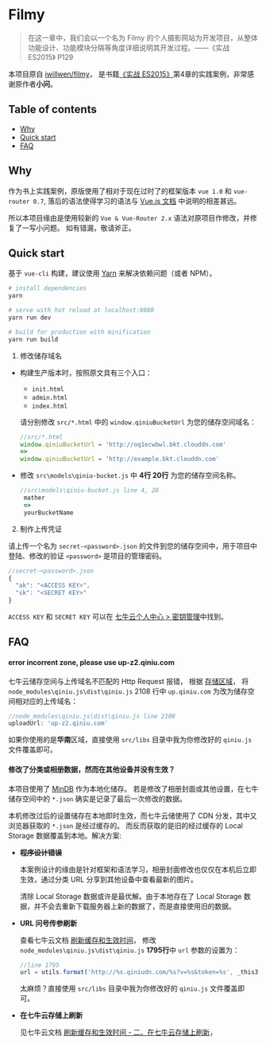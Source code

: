 # Filmy

> 在这一章中，我们会以一个名为 Filmy 的个人摄影网站为开发项目，从整体功能设计、功能模块分隔等角度详细说明其开发过程。——《实战 ES2015》 P129

本项目原自 [iwillwen/filmy](https://github.com/iwillwen/filmy)，
是书籍[《实战 ES2015》](http://www.broadview.com.cn/book/3621)第4章的实践案例，非常感谢原作者**小问**。

## Table of contents

 - [Why](#why)
 - [Quick start](#quick-start)
 - [FAQ](#faq)
 
## Why

作为书上实践案例，原版使用了相对于现在过时了的框架版本 `vue 1.0` 和 `vue-router 0.7`,
落后的语法使得学习的语法与 [Vue.js 文档](https://cn.vuejs.org/v2/guide/) 中说明的相差甚远。

所以本项目缘由是使用较新的 `Vue & Vue-Router 2.x` 语法对原项目作修改，并修复了一写小问题。
如有错漏，敬请斧正。

## Quick start

基于 `vue-cli` 构建，建议使用 [Yarn](https://yarnpkg.com/zh-Hans/) 来解决依赖问题（或者 NPM）。

``` bash
# install dependencies
yarn

# serve with hot reload at localhost:8080
yarn run dev

# build for production with minification
yarn run build

```

1. 修改储存域名
 
- 构建生产版本时，按照原文具有三个入口：

   - `init.html` 
   - `admin.html` 
   - `index.html` 
   
   请分别修改 `src/*.html` 中的 `window.qiniuBucketUrl` 为您的储存空间域名：
   
    ``` javascript
    //src/*.html
    window.qiniuBucketUrl = 'http://oq1ecwbwl.bkt.clouddn.com'
    =>
    window.qiniuBucketUrl = 'http://example.bkt.clouddn.com'
    ```

-  修改 `src\models\qiniu-bucket.js` 中 **4行 20行** 为您的储存空间名称。

    ``` javascript
    //src\models\qiniu-bucket.js line 4, 20
     mather 
     => 
     yourBucketName
    ```

2. 制作上传凭证 

请上传一个名为 `secret-<password>.json` 的文件到您的储存空间中，用于项目中登陆、修改的验证
`<password>` 是项目的管理密码。

 ``` javascript
 //secret-<password>.json
 {
   "ak": "<ACCESS KEY>",
   "sk": "<SECRET KEY>"
 }
 ```
 
 `ACCESS KEY` 和 `SECRET KEY` 可以在 [七牛云个人中心 > 密钥管理](https://portal.qiniu.com/user/key)中找到。
 
 
## FAQ

#### error incorrent zone, please use up-z2.qiniu.com

七牛云储存空间与上传域名不匹配的 Http Request 报错，
根据 [存储区域](https://developer.qiniu.com/kodo/manual/1671/region-endpoint)，
将 `node_modules\qiniu.js\dist\qiniu.js` 2108 行中 `up.qiniu.com` 为改为储存空间相对应的上传域名：

``` javascript
//node_modules\qiniu.js\dist\qiniu.js line 2108
uploadUrl: 'up-z2.qiniu.com'
```
如果你使用的是**华南**区域，直接使用 `src/libs` 目录中我为你修改好的 `qiniu.js` 文件覆盖即可。

#### 修改了分类或相册数据，然而在其他设备并没有生效？

本项目使用了 [MinDB](https://github.com/iwillwen/mindb) 作为本地化储存。
若是修改了相册封面或其他设置，在七牛储存空间中的 `*.json` 确实是记录了最后一次修改的数据。

本机修改过后的设置储存在本地即时生效，而七牛云储使用了 CDN 分发，其中又浏览器获取的 `*.json` 是经过缓存的。
而反而获取的是旧的经过缓存的 Local Storage 数据覆盖到本地。解决方案:

 - ~~**程序设计错误**~~
   
   本案例设计的缘由是针对框架和语法学习，相册封面修改也仅仅在本机后立即生效，通过分类 URL 分享到其他设备中查看最新的图片。
   
   清除 Local Storage 数据或许是最优解。由于本地存在了 Local Storage 数据，并不会去重新下载服务器上新的数据了，而是直接使用旧的数据。
   

 - **URL 问号传参刷新** 
   
   查看七牛云文档 [刷新缓存和生效时间](https://developer.qiniu.com/fusion/kb/1325/refresh-the-cache-and-the-effect-of-time)，
   修改 `node_modules\qiniu.js\dist\qiniu.js` **1795行**中 `url` 参数的设置为：
   
   ``` javascript
   //line 1795
   url = utils.format('http://%s.qiniudn.com/%s?v=%s&token=%s', _this3.name, key, time, getToken);
   ```
   
   太麻烦？直接使用 `src/libs` 目录中我为你修改好的 `qiniu.js` 文件覆盖即可。

 - **在七牛云存储上刷新**
   
   见七牛云文档 [刷新缓存和生效时间 - 二、在七牛云存储上刷新](https://developer.qiniu.com/fusion/kb/1325/refresh-the-cache-and-the-effect-of-time)，
  

  
  




